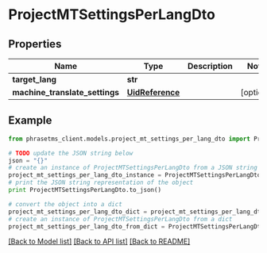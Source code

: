 # ProjectMTSettingsPerLangDto

## Properties

| Name                           | Type                                | Description | Notes      |
| ------------------------------ | ----------------------------------- | ----------- | ---------- |
| **target_lang**                | **str**                             |             |
| **machine_translate_settings** | [**UidReference**](UidReference.md) |             | [optional] |

## Example

```python
from phrasetms_client.models.project_mt_settings_per_lang_dto import ProjectMTSettingsPerLangDto

# TODO update the JSON string below
json = "{}"
# create an instance of ProjectMTSettingsPerLangDto from a JSON string
project_mt_settings_per_lang_dto_instance = ProjectMTSettingsPerLangDto.from_json(json)
# print the JSON string representation of the object
print ProjectMTSettingsPerLangDto.to_json()

# convert the object into a dict
project_mt_settings_per_lang_dto_dict = project_mt_settings_per_lang_dto_instance.to_dict()
# create an instance of ProjectMTSettingsPerLangDto from a dict
project_mt_settings_per_lang_dto_from_dict = ProjectMTSettingsPerLangDto.from_dict(project_mt_settings_per_lang_dto_dict)
```

[[Back to Model list]](../README.md#documentation-for-models) [[Back to API list]](../README.md#documentation-for-api-endpoints) [[Back to README]](../README.md)
